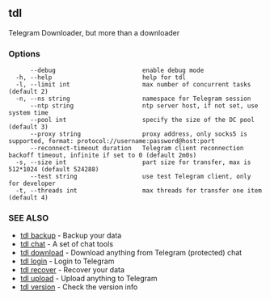 ## tdl

Telegram Downloader, but more than a downloader

### Options

```
      --debug                        enable debug mode
  -h, --help                         help for tdl
  -l, --limit int                    max number of concurrent tasks (default 2)
  -n, --ns string                    namespace for Telegram session
      --ntp string                   ntp server host, if not set, use system time
      --pool int                     specify the size of the DC pool (default 3)
      --proxy string                 proxy address, only socks5 is supported, format: protocol://username:password@host:port
      --reconnect-timeout duration   Telegram client reconnection backoff timeout, infinite if set to 0 (default 2m0s)
  -s, --size int                     part size for transfer, max is 512*1024 (default 524288)
      --test string                  use test Telegram client, only for developer
  -t, --threads int                  max threads for transfer one item (default 4)
```

### SEE ALSO

* [tdl backup](tdl_backup.md)	 - Backup your data
* [tdl chat](tdl_chat.md)	 - A set of chat tools
* [tdl download](tdl_download.md)	 - Download anything from Telegram (protected) chat
* [tdl login](tdl_login.md)	 - Login to Telegram
* [tdl recover](tdl_recover.md)	 - Recover your data
* [tdl upload](tdl_upload.md)	 - Upload anything to Telegram
* [tdl version](tdl_version.md)	 - Check the version info

